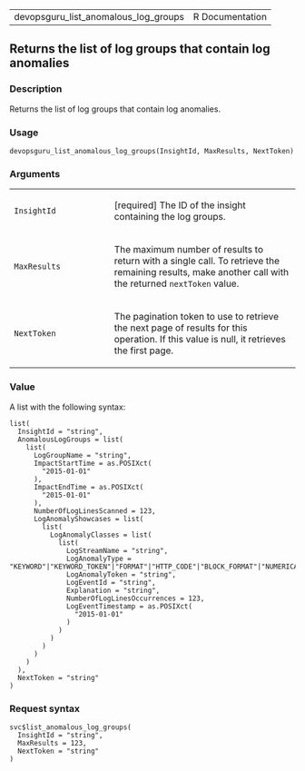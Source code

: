 <table style="width: 100%;">
<tbody>
<tr class="odd">
<td>devopsguru_list_anomalous_log_groups</td>
<td style="text-align: right;">R Documentation</td>
</tr>
</tbody>
</table>

## Returns the list of log groups that contain log anomalies

### Description

Returns the list of log groups that contain log anomalies.

### Usage

    devopsguru_list_anomalous_log_groups(InsightId, MaxResults, NextToken)

### Arguments

<table>
<colgroup>
<col style="width: 35%" />
<col style="width: 65%" />
</colgroup>
<tbody>
<tr class="odd">
<td><code
id="devopsguru_list_anomalous_log_groups_:_InsightId">InsightId</code></td>
<td><p>[required] The ID of the insight containing the log
groups.</p></td>
</tr>
<tr class="even">
<td><code
id="devopsguru_list_anomalous_log_groups_:_MaxResults">MaxResults</code></td>
<td><p>The maximum number of results to return with a single call. To
retrieve the remaining results, make another call with the returned
<code>nextToken</code> value.</p></td>
</tr>
<tr class="odd">
<td><code
id="devopsguru_list_anomalous_log_groups_:_NextToken">NextToken</code></td>
<td><p>The pagination token to use to retrieve the next page of results
for this operation. If this value is null, it retrieves the first
page.</p></td>
</tr>
</tbody>
</table>

### Value

A list with the following syntax:

    list(
      InsightId = "string",
      AnomalousLogGroups = list(
        list(
          LogGroupName = "string",
          ImpactStartTime = as.POSIXct(
            "2015-01-01"
          ),
          ImpactEndTime = as.POSIXct(
            "2015-01-01"
          ),
          NumberOfLogLinesScanned = 123,
          LogAnomalyShowcases = list(
            list(
              LogAnomalyClasses = list(
                list(
                  LogStreamName = "string",
                  LogAnomalyType = "KEYWORD"|"KEYWORD_TOKEN"|"FORMAT"|"HTTP_CODE"|"BLOCK_FORMAT"|"NUMERICAL_POINT"|"NUMERICAL_NAN"|"NEW_FIELD_NAME",
                  LogAnomalyToken = "string",
                  LogEventId = "string",
                  Explanation = "string",
                  NumberOfLogLinesOccurrences = 123,
                  LogEventTimestamp = as.POSIXct(
                    "2015-01-01"
                  )
                )
              )
            )
          )
        )
      ),
      NextToken = "string"
    )

### Request syntax

    svc$list_anomalous_log_groups(
      InsightId = "string",
      MaxResults = 123,
      NextToken = "string"
    )
